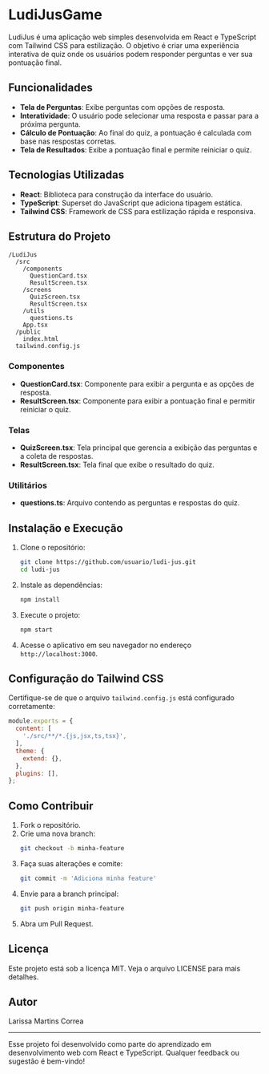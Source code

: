 # LudiJusGame
LudiJus é uma aplicação web simples desenvolvida em React e TypeScript com Tailwind CSS para estilização. O objetivo é criar uma experiência interativa de quiz onde os usuários podem responder perguntas e ver sua pontuação final.

## Funcionalidades
- **Tela de Perguntas**: Exibe perguntas com opções de resposta.
- **Interatividade**: O usuário pode selecionar uma resposta e passar para a próxima pergunta.
- **Cálculo de Pontuação**: Ao final do quiz, a pontuação é calculada com base nas respostas corretas.
- **Tela de Resultados**: Exibe a pontuação final e permite reiniciar o quiz.

## Tecnologias Utilizadas
- **React**: Biblioteca para construção da interface do usuário.
- **TypeScript**: Superset do JavaScript que adiciona tipagem estática.
- **Tailwind CSS**: Framework de CSS para estilização rápida e responsiva.

## Estrutura do Projeto

```
/LudiJus
  /src
    /components
      QuestionCard.tsx
      ResultScreen.tsx
    /screens
      QuizScreen.tsx
      ResultScreen.tsx
    /utils
      questions.ts
    App.tsx
  /public
    index.html
  tailwind.config.js
```

### Componentes
- **QuestionCard.tsx**: Componente para exibir a pergunta e as opções de resposta.
- **ResultScreen.tsx**: Componente para exibir a pontuação final e permitir reiniciar o quiz.

### Telas
- **QuizScreen.tsx**: Tela principal que gerencia a exibição das perguntas e a coleta de respostas.
- **ResultScreen.tsx**: Tela final que exibe o resultado do quiz.

### Utilitários
- **questions.ts**: Arquivo contendo as perguntas e respostas do quiz.

## Instalação e Execução

1. Clone o repositório:
   ```bash
   git clone https://github.com/usuario/ludi-jus.git
   cd ludi-jus
   ```

2. Instale as dependências:
   ```bash
   npm install
   ```

3. Execute o projeto:
   ```bash
   npm start
   ```

4. Acesse o aplicativo em seu navegador no endereço `http://localhost:3000`.

## Configuração do Tailwind CSS
Certifique-se de que o arquivo `tailwind.config.js` está configurado corretamente:

```js
module.exports = {
  content: [
    './src/**/*.{js,jsx,ts,tsx}',
  ],
  theme: {
    extend: {},
  },
  plugins: [],
};
```

## Como Contribuir
1. Fork o repositório.
2. Crie uma nova branch:
   ```bash
   git checkout -b minha-feature
   ```
3. Faça suas alterações e comite:
   ```bash
   git commit -m 'Adiciona minha feature'
   ```
4. Envie para a branch principal:
   ```bash
   git push origin minha-feature
   ```
5. Abra um Pull Request.

## Licença
Este projeto está sob a licença MIT. Veja o arquivo LICENSE para mais detalhes.

## Autor
Larissa Martins Correa

---

Esse projeto foi desenvolvido como parte do aprendizado em desenvolvimento web com React e TypeScript. Qualquer feedback ou sugestão é bem-vindo!

